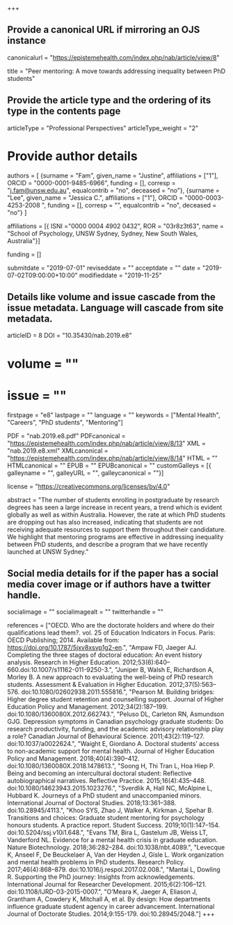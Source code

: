 +++
## Provide a canonical URL if mirroring an OJS instance
canonicalurl = "https://epistemehealth.com/index.php/nab/article/view/8"

title = "Peer mentoring: A move towards addressing inequality between PhD students"

## Provide the article type and the ordering of its type in the contents page
articleType = "Professional Perspectives"
articleType_weight = "2"

# Provide author details
authors = [
  {surname = "Fam",  given_name = "Justine",  affiliations = ["1"],  ORCID = "0000-0001-9485-6966", funding = [], corresp = "j.fam@unsw.edu.au", equalcontrib = "no", deceased = "no"},
  {surname = "Lee",  given_name = "Jessica C.",  affiliations = ["1"],  ORCID = "0000-0003-4253-2008 ", funding = [], corresp = "", equalcontrib = "no", deceased = "no"}
]

affiliations = [{ ISNI ="0000 0004 4902 0432", ROR = "03r8z3t63", name = "School of Psychology, UNSW Sydney, Sydney, New South Wales, Australia"}]

funding = []

submitdate = "2019-07-01"
reviseddate = ""
acceptdate = ""
date = "2019-07-02T09:00:00+10:00"
modifieddate = "2019-11-25"

## Details like volume and issue cascade from the issue metadata. Language will cascade from site metadata.

articleID = 8
DOI = "10.35430/nab.2019.e8"
# volume = ""
# issue = ""
firstpage = "e8"
lastpage = ""
language = ""
keywords = ["Mental Health",
  "Careers",
  "PhD students",
  "Mentoring"]


PDF = "nab.2019.e8.pdf"
PDFcanonical = "https://epistemehealth.com/index.php/nab/article/view/8/13"
XML = "nab.2019.e8.xml"
XMLcanonical = "https://epistemehealth.com/index.php/nab/article/view/8/14"
HTML = ""
HTMLcanonical = ""
EPUB = ""
EPUBcanonical = ""
customGalleys = [{ galleyname = "", galleyURL = "", galleycanonical = ""}]

license = "https://creativecommons.org/licenses/by/4.0"

abstract = "The number of students enrolling in postgraduate by research degrees has seen a large increase in recent years, a trend which is evident globally as well as within Australia. However, the rate at which PhD students are dropping out has also increased, indicating that students are not receiving adequate resources to support them throughout their candidature. We highlight that mentoring programs are effective in addressing inequality between PhD students, and describe a program that we have recently launched at UNSW Sydney."

## Social media details for if the paper has a social media cover image or if authors have a twitter handle.
socialimage = ""
socialimagealt = ""
twitterhandle = ""

references = ["OECD. Who are the doctorate holders and where do their qualifications lead them?. vol. 25 of Education Indicators in Focus. Paris: OECD Publishing; 2014. Available from: https://doi.org/10.1787/5jxv8xsvp1g2-en.",
"Ampaw FD, Jaeger AJ. Completing the three stages of doctoral education: An event history analysis. Research in Higher Education. 2012;53(6):640–660.doi:10.1007/s11162-011-9250-3.",
"Juniper B, Walsh E, Richardson A, Morley B. A new approach to evaluating the well-being of PhD research students. Assessment & Evaluation in Higher Education. 2012;37(5):563–576. doi:10.1080/02602938.2011.555816.",
"Pearson M. Building bridges: Higher degree student retention and counselling support. Journal of Higher Education Policy and Management. 2012;34(2):187–199. doi:10.1080/1360080X.2012.662743.",
"Peluso DL, Carleton RN, Asmundson GJG. Depression symptoms in Canadian psychology graduate students: Do research productivity, funding, and the academic advisory relationship play a role? Canadian Journal of Behavioural Science. 2011;43(2):119–127. doi:10.1037/a0022624.",
"Waight E, Giordano A. Doctoral students’ access to non-academic support for mental health. Journal of Higher Education Policy and Management. 2018;40(4):390–412. doi:10.1080/1360080X.2018.1478613.",
"Soong H, Thi Tran L, Hoa Hiep P. Being and becoming an intercultural doctoral student: Reflective autobiographical narratives. Reflective Practice. 2015;16(4):435–448. doi:10.1080/14623943.2015.1023276.",
"Sverdlik A, Hall NC, McAlpine L, Hubbard K. Journeys of a PhD student and unaccompanied minors. International Journal of Doctoral Studies. 2018;13:361–388. doi:10.28945/4113.",
"Khoo SYS, Zhao J, Walker A, Kirkman J, Spehar B. Transitions and choices: Graduate student mentoring for psychology honours students. A practice report. Student Success. 2019;10(1):147–154. doi:10.5204/ssj.v10i1.648.",
"Evans TM, Bira L, Gastelum JB, Weiss LT, Vanderford NL. Evidence for a mental health crisis in graduate education. Nature Biotechnology. 2018;36:282–284. doi:10.1038/nbt.4089.",
"Levecque K, Anseel F, De Beuckelaer A, Van der Heyden J, Gisle L. Work organization and mental health problems in PhD students. Research Policy. 2017;46(4):868–879. doi:10.1016/j.respol.2017.02.008.",
"Mantai L, Dowling R. Supporting the PhD journey: Insights from acknowledgements. International Journal for Researcher Development. 2015;6(2):106–121. doi:10.1108/IJRD-03-2015-0007.",
"O’Meara K, Jaeger A, Eliason J, Grantham A, Cowdery K, Mitchall A, et al. By design: How departments influence graduate student agency in career advancement. International Journal of Doctorate Studies. 2014;9:155-179. doi:10.28945/2048."]
+++

